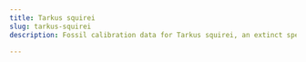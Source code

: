 ```yaml
---
title: Tarkus squirei
slug: tarkus-squirei
description: Fossil calibration data for Tarkus squirei, an extinct species of fish. Includes taxonomy authority and locality references, and cross-references to living taxa.

---
```

